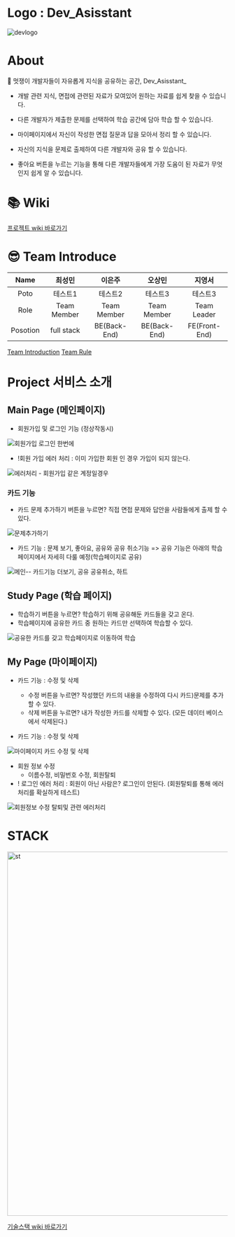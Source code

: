 # Logo : Dev_Asisstant

![devlogo](https://user-images.githubusercontent.com/87491901/162045736-c7c33a65-5d53-4dc8-a500-049c381675f3.png)

# About

🌟 멋쟁이 개발자들이 자유롭게 지식을 공유하는 공간, Dev_Asisstant_


* 개발 관련 지식, 면접에 관련된 자료가 모여있어 원하는 자료를 쉽게 찾을 수 있습니다.

* 다른 개발자가 제출한 문제를 선택하여 학습 공간에 담아 학습 할 수 있습니다.

* 마이페이지에서 자신이 작성한 면접 질문과 답을 모아서 정리 할 수 있습니다.

* 자신의 지식을 문제로 출제하여 다른 개발자와 공유 할 수 있습니다.

* 좋아요 버튼을 누르는 기능을 통해 다른 개발자들에게 가장 도움이 된 자료가 무엇인지 쉽게 알 수 있습니다.

# 📚 Wiki
[프로젝트 wiki 바로가기](https://github.com/codestates/dev-interview-helper/wiki)

# 😎 Team Introduce
|Name|최성민|이은주|오상민|지영서| 
|:---:|:---:|:---:|:---:|:---:|
|Poto|테스트1|테스트2|테스트3|테스트3|
|Role|Team Member|Team Member|Team Member|Team Leader|
|Posotion|full stack | BE(Back-End)| BE(Back-End)| FE(Front-End)|
  
[Team Introduction](https://github.com/codestates/dev-interview-helper/wiki/Team-Introduction)
[Team Rule](https://github.com/codestates/dev-interview-helper/wiki/Team-Rule)


# Project 서비스 소개
## Main Page (메인페이지)

 - 회원가입 및 로그인 기능 (정상작동시)
  
![회원가입 로그인 한번에](https://user-images.githubusercontent.com/87491901/163363103-d5a2d362-9781-413c-9933-bb120b6ccc03.gif)

 - !회원 가입 에러 처리 : 이미 가입한 회원 인 경우 가입이 되지 않는다.
 
 ![에러처리 - 회원가입 같은 계정일경우 ](https://user-images.githubusercontent.com/87491901/163363129-81ea4df8-789b-4d02-aced-4a17fb97eef5.gif)
 
 ### 카드 기능
- 카드 문제 추가하기 버튼을 누르면? 직접 면접 문제와 답안을 사람들에게 출제 할 수 있다.
   
![문제추가하기 ](https://user-images.githubusercontent.com/87491901/163363700-36aa4e38-7544-4a33-8f68-84c20c19919a.gif)

- 카드 기능 : 문제 보기, 좋아요, 공유와 공유 취소기능
 => 공유 기능은 아래의 학습페이지에서 자세히 다룰 예정(학습페이지로 공유)

![메인-- 카드기능 더보기,  공유 공유취소, 하트](https://user-images.githubusercontent.com/87491901/163363788-3094a17b-d3a9-4457-addd-68210ac62453.gif)

## Study Page (학습 페이지)
   - 학습하기 버튼을 누르면? 학습하기 위해 공유해둔 카드들을 갖고 온다.
   - 학습페이지에 공유한 카드 중 원하는 카드만 선택하여 학습할 수 있다.
  
![공유한 카드를 갖고 학습페이지로 이동하여 학습 ](https://user-images.githubusercontent.com/87491901/163364528-89f5c7a6-747d-45f7-80b6-f6c3096f670a.gif)

## My Page (마이페이지)
 
- 카드 기능 : 수정 및 삭제
  - 수정 버튼을 누르면? 작성했던 카드의 내용을 수정하여 다시 카드)문제를 추가할 수 있다.
  - 삭제 버튼을 누르면? 내가 작성한 카드를 삭제할 수 있다. (모든 데이터 베이스에서 삭제된다.)

- 카드 기능 : 수정 및 삭제
  
![마이페이지 카드 수정 및 삭제](https://user-images.githubusercontent.com/87491901/163364196-f8c9ccd3-02e0-44da-b0cc-097ae0b7206f.gif)
 
- 회원 정보 수정 
  - 이름수정, 비밀번호 수정, 회원탈퇴  
 - ! 로그인 에러 처리 : 회원이 아닌 사람은? 로그인이 안된다. (회원탈퇴를 통해 에러 처리를 확실하게 테스트)

![회원정보 수정 탈퇴및 관련 에러처리](https://user-images.githubusercontent.com/87491901/163363264-5760a497-1be2-460c-907b-0f48834be75c.gif)

 
# STACK

<img width="832" alt="st" src="https://user-images.githubusercontent.com/87491901/163304247-f1114631-00da-4a1d-876b-a15ac4656791.png">

[기술스택 wiki 바로가기](https://github.com/codestates/dev-interview-helper/wiki/%F0%9F%94%A8Tech-Stack)


<!-- 

## FRONT



<img src="https://img.shields.io/badge/Front-axios-blue?style=for-the-badge&logo= Query&logoColor=blue"><img src="https://img.shields.io/badge/front-react-61DAFB?style=for-the-badge&logo=react&logoColor=black"><img src="https://img.shields.io/badge/front-ReactQuery-FF4154?style=for-the-badge&logo=React Query&logoColor=white"><img src="https://img.shields.io/badge/front-REDUX-764ABC?style=for-the-badge&logo=Redux&logoColor=white">
 <img src="https://img.shields.io/badge/front-styled components-hotpink?style=for-the-badge&logo=styled-components&logoColor=white">
<img src="https://img.shields.io/badge/front-css-1572B6?style=for-the-badge&logo=css3&logoColor=white">
 <img src="https://img.shields.io/badge/front-javascript-F7DF1E?style=for-the-badge&logo=javascript&logoColor=black">

## BACK

<img src="https://img.shields.io/badge/back-JWT-black?style=for-the-badge&logo=JSON Web Tokens&logoColor=white">
<img src="https://img.shields.io/badge/back-Sequelize-52B0E7?style=for-the-badge&logo=Sequelize&logoColor=white">
<img src="https://img.shields.io/badge/back-node.js-339933?style=for-the-badge&logo=Node.js&logoColor=white">
<img src="https://img.shields.io/badge/back-Express-black?style=for-the-badge&logo=Express&logoColor=white">
<img src="https://img.shields.io/badge/back-mysql-4479A1?style=for-the-badge&logo=mysql&logoColor=white">
<img src="https://img.shields.io/badge/depoly-amazonaws-232F3E?style=for-the-badge&logo=amazonaws&logoColor=white">

## COMMON
<img src="https://img.shields.io/badge/common-github-181717?style=for-the-badge&logo=github&logoColor=white">
<img src="https://img.shields.io/badge/common-git-F05032?style=for-the-badge&logo=git&logoColor=white">


--- -->




<!-- # Team Introduction -->
<!-- 

> **Role** : Team Member
>
> **Position** : full stack / FE(Front-End), BE(Back-End)

  
## 이은주 
> **Role** : Team Member
>
> **Position** : BE(Back-End)


## 오상민
> **Role** : Team Member
>
> **Position** : BE(Back-End)


## 지영서
> **Role** : Team Leader
>
> **Position** : FE(Front-End)

|Name|최성민|이은주|오상민|지영서| 
|:---:|:---:|:---:|:---:|:---:|
|Poto|테스트1|테스트2|테스트3|테스트3|
|Role|Team Member|Team Member|Team Member|Team Leader|
|Posotion|full stack | BE(Back-End)| BE(Back-End)| FE(Front-End)|

 -->
